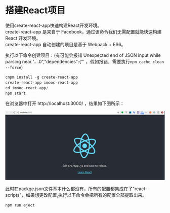 # 搭建React项目

使用create-react-app快速构建React开发环境。<br>
create-react-app 是来自于 Facebook，通过该命令我们无需配置就能快速构建 React 开发环境。<br>
create-react-app 自动创建的项目是基于 Webpack + ES6。<br>

执行以下命令创建项目：(有可能会报错 Unexpected end of JSON input while parsing near '....0","dependencies":{"' ，假如报错，需要执行`npm cache clean --force`)

```javascript
cnpm install -g create-react-app
create-react-app imooc-react-app
cd imooc-react-app/
npm start
```
在浏览器中打开 http://localhost:3000/ ，结果如下图所示：

![](./resource/1.png)

此时在packge.json文件基本什么都没有，所有的配置都集成在了"react-scripts"，如果想更改配置,执行以下命令会把所有的配置全部提取出来。
```
npm run eject
```

